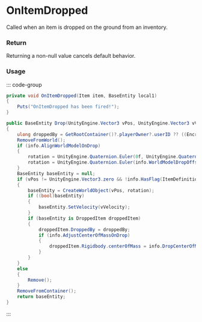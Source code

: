 # OnItemDropped
<Badge type="info" text="Item"/>[<Badge type="danger" text="Carbon Compatible"/>](https://github.com/CarbonCommunity/Carbon)[<Badge type="warning" text="Oxide Compatible"/>](https://github.com/OxideMod/Oxide.Rust)
Called when an item is dropped on the ground from an inventory.

### Return
Returning a non-null value cancels default behavior.

### Usage
::: code-group
```csharp [Example]
private void OnItemDropped(Item item, BaseEntity local1)
{
	Puts("OnItemDropped has been fired!");
}
```
```csharp [Source — Assembly-CSharp @ Item]
public BaseEntity Drop(UnityEngine.Vector3 vPos, UnityEngine.Vector3 vVelocity, UnityEngine.Quaternion rotation = default(UnityEngine.Quaternion))
{
	ulong droppedBy = GetRootContainer()?.playerOwner?.userID ?? ((EncryptedValue<ulong>)0uL);
	RemoveFromWorld();
	if (info.AlignWorldModelOnDrop)
	{
		rotation = UnityEngine.Quaternion.Euler(0f, UnityEngine.Quaternion.LookRotation(vVelocity.normalized, UnityEngine.Vector3.up).eulerAngles.y, 0f);
		rotation = UnityEngine.Quaternion.Euler(info.WorldModelDropOffset) * rotation;
	}
	BaseEntity baseEntity = null;
	if (vPos != UnityEngine.Vector3.zero && !info.HasFlag(ItemDefinition.Flag.NoDropping))
	{
		baseEntity = CreateWorldObject(vPos, rotation);
		if ((bool)baseEntity)
		{
			baseEntity.SetVelocity(vVelocity);
		}
		if (baseEntity is DroppedItem droppedItem)
		{
			droppedItem.DroppedBy = droppedBy;
			if (info.AdjustCenterOfMassOnDrop)
			{
				droppedItem.Rigidbody.centerOfMass = info.DropCenterOfMass;
			}
		}
	}
	else
	{
		Remove();
	}
	RemoveFromContainer();
	return baseEntity;
}

```
:::
